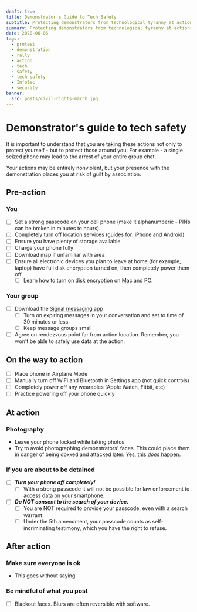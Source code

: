 ```yaml
---
draft: true
title: Demonstrator's Guide to Tech Safety
subtitle: Protecting demonstrators from technological tyranny at actions
summary: Protecting demonstrators from technological tyranny at actions
date: 2020-06-06
tags:
  - protest
  - demonstration
  - rally
  - action
  - tech
  - safety
  - tech safety
  - InfoSec
  - security
banner:
  src: posts/civil-rights-march.jpg
---
```


# Demonstrator's guide to tech safety

It is important to understand that you are taking these actions not only to protect yourself - but to protect those around you. For example - a single seized phone may lead to the arrest of your entire group chat.

Your actions may be entirely nonviolent, but your presence with the demonstration places you at risk of guilt by association.

## Pre-action

### You

- [ ] Set a strong passcode on your cell phone (make it alphanumberic - PINs can be broken in minutes to hours)
- [ ] Completely turn off location services (guides for: [iPhone](https://support.apple.com/en-us/HT207092) and [Android](https://support.google.com/accounts/answer/3467281?hl=en))
- [ ] Ensure you have plenty of storage available
- [ ] Charge your phone fully
- [ ] Download map if unfamiliar with area
- [ ] Ensure all electronic devices you plan to leave at home (for example, laptop) have full disk encryption turned on, then completely power them off.
  - [ ] Learn how to turn on disk encryption on [Mac](https://support.apple.com/en-us/HT204837) and [PC](https://support.microsoft.com/en-us/help/4502379/windows-10-device-encryption).

### Your group

- [ ] Download the [Signal messaging app](https://signal.org)
  - [ ] Turn on expiring messages in your conversation and set to time of 30 minutes or less
  - [ ] Keep message groups small
- [ ] Agree on rendezvous point far from action location. Remember, you won't be able to safely use data at the action.

## On the way to action

- [ ] Place phone in Airplane Mode
- [ ] Manually turn off WiFi and Bluetooth in Settings app (not quick controls)
- [ ] Completely power off any wearables (Apple Watch, Fitbit, etc)
- [ ] Practice powering off your phone quickly

## At action

### Photography

- Leave your phone locked while taking photos
- Try to avoid photographing demonstrators' faces. This could place them in danger of being doxxed and attacked later. Yes, [this *does* happen](https://www.nbcnews.com/news/us-news/puzzling-number-men-tied-ferguson-protests-have-died-n984261).

### If you are about to be detained

- [ ] ***Turn your phone off completely!***
  - [ ] With a strong passcode it will not be possible for law enforcement to access data on your smartphone.
- [ ] ***Do NOT consent to the search of your device.***
  - [ ] You are NOT required to provide your passcode, even with a search warrant.
  - [ ] Under the 5th amendment, your passcode counts as self-incriminating testimony, which you have the right to refuse.

## After action

### Make sure everyone is ok

- This goes without saying

### Be mindful of what you post

- [ ] Blackout faces. Blurs are often reversible with software.